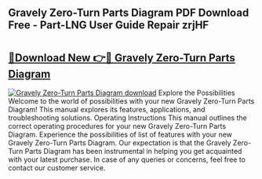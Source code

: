 ## Gravely Zero-Turn Parts Diagram PDF Download Free - Part-LNG User Guide Repair zrjHF

# <h2><a href="http://dfrpe8.blite.top/?on=Gravely+Zero-Turn+Parts+Diagram">🔗Download New 👉🔴 Gravely Zero-Turn Parts Diagram</a></h2>

[![Gravely Zero-Turn Parts Diagram download](https://i.imgur.com/lujVjoI.png)](http://dfrpe8.blite.top/?on=Gravely+Zero-Turn+Parts+Diagram)
Explore the Possibilities Welcome to the world of possibilities with your new Gravely Zero-Turn Parts Diagram! This manual explores its features, applications, and troubleshooting solutions. Operating Instructions This manual outlines the correct operating procedures for your new Gravely Zero-Turn Parts Diagram. Experience the possibilities of list of features with your new Gravely Zero-Turn Parts Diagram. Our expectation is that the Gravely Zero-Turn Parts Diagram has been instrumental in helping you get acquainted with your latest purchase. In case of any queries or concerns, feel free to contact our customer service.
